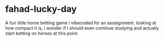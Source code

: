 # fahad-lucky-day
A fun little horse betting game i vibecoded for an assaignment. looking at how compact it is, i wonder if i should even continue studying and actually start betting on horses at this point.
